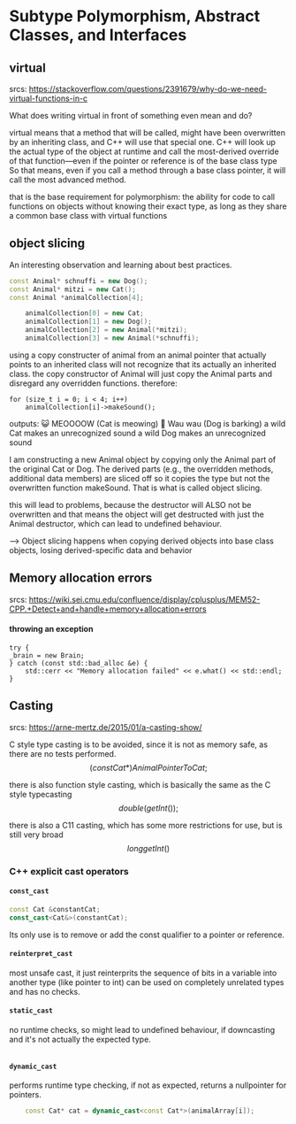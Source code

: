 # Subtype Polymorphism, Abstract Classes, and Interfaces

## virtual

srcs: https://stackoverflow.com/questions/2391679/why-do-we-need-virtual-functions-in-c

What does writing virtual in front of something even mean and do?

virtual means that a method that will be called, might have been overwritten by an inheriting class, and C++ will use that special one.
C++ will look up the actual type of the object at runtime and call the most-derived override of that function—even if the pointer or reference is of the base class type
So that means, even if you call a method through a base class pointer, it will call the most advanced method.

that is the base requirement for polymorphism:
the ability for code to call functions on objects without knowing their exact type, as long as they share a common base class with virtual functions

## object slicing

An interesting observation and learning about best practices.

```C++
const Animal* schnuffi = new Dog();
const Animal* mitzi = new Cat();
const Animal *animalCollection[4];

	animalCollection[0] = new Cat;
	animalCollection[1] = new Dog();
	animalCollection[2] = new Animal(*mitzi);
	animalCollection[3] = new Animal(*schnuffi);
```
using a copy constructer of animal from an animal pointer that actually points to an inherited class will not recognize that its actually an inherited class.
the copy constructor of Animal will just copy the Animal parts and disregard any overridden functions.
therefore:

	for (size_t i = 0; i < 4; i++)
		animalCollection[i]->makeSound();
outputs:
😺 MEOOOOW (Cat is meowing)
🐶 Wau wau (Dog is barking)
a wild Cat makes an unrecognized sound
a wild Dog makes an unrecognized sound

I am constructing a new Animal object by copying only the Animal part of the original Cat or Dog. The derived parts (e.g., the overridden methods, additional data members) are sliced off
so it copies the type but not the overwritten function makeSound.
That is what is called object slicing.

this will lead to problems, because the destructor will ALSO not be overwritten and that means the object will get destructed with just the Animal destructor,
which can lead to undefined behaviour.

--> Object slicing happens when copying derived objects into base class objects, losing derived-specific data and behavior

## Memory allocation errors

srcs: https://wiki.sei.cmu.edu/confluence/display/cplusplus/MEM52-CPP.+Detect+and+handle+memory+allocation+errors

#### throwing an exception
	try {
	_brain = new Brain;
	} catch (const std::bad_alloc &e) {
		std::cerr << "Memory allocation failed" << e.what() << std::endl;
	}


## Casting

srcs: https://arne-mertz.de/2015/01/a-casting-show/

C style type casting is to be avoided, since it is not as memory safe, as there are no tests performed.
$$(const Cat*) AnimalPointerToCat;$$

there is also function style casting, which is basically the same as the C style typecasting
$$double(getInt());$$

there is also a C11 casting, which has some more restrictions for use, but is still very broad
$$long{getInt()}$$

### C++ explicit cast operators 

#### `const_cast`

```C++ 
const Cat &constantCat;
const_cast<Cat&>(constantCat);
``` 

Its only use is to remove or add the const qualifier to a pointer or reference.

#### `reinterpret_cast`

most unsafe cast, it just reinterprits the sequence of bits in a variable into another type (like pointer to int)
can be used on completely unrelated types and has no checks.

#### `static_cast`

no runtime checks, so might lead to undefined behaviour, if downcasting and it's not actually the expected type.

```C++ 

```
#### `dynamic_cast`

performs runtime type checking, if not as expected, returns a nullpointer for pointers.

```C++ 
	const Cat* cat = dynamic_cast<const Cat*>(animalArray[i]);
```
